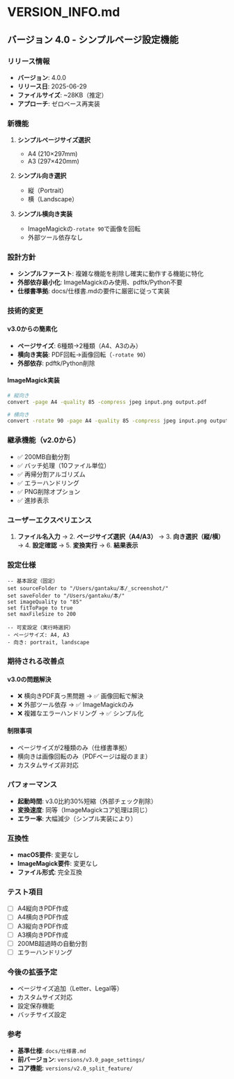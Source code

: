 # VERSION_INFO.md

## バージョン 4.0 - シンプルページ設定機能

### リリース情報
- **バージョン**: 4.0.0
- **リリース日**: 2025-06-29
- **ファイルサイズ**: ~28KB（推定）
- **アプローチ**: ゼロベース再実装

### 新機能
1. **シンプルページサイズ選択**
   - A4 (210×297mm)
   - A3 (297×420mm)

2. **シンプル向き選択**
   - 縦（Portrait）
   - 横（Landscape）

3. **シンプル横向き実装**
   - ImageMagickの`-rotate 90`で画像を回転
   - 外部ツール依存なし

### 設計方針
- **シンプルファースト**: 複雑な機能を削除し確実に動作する機能に特化
- **外部依存最小化**: ImageMagickのみ使用、pdftk/Python不要
- **仕様書準拠**: docs/仕様書.mdの要件に厳密に従って実装

### 技術的変更

#### v3.0からの簡素化
- **ページサイズ**: 6種類→2種類（A4、A3のみ）
- **横向き実装**: PDF回転→画像回転（`-rotate 90`）
- **外部依存**: pdftk/Python削除

#### ImageMagick実装
```bash
# 縦向き
convert -page A4 -quality 85 -compress jpeg input.png output.pdf

# 横向き  
convert -rotate 90 -page A4 -quality 85 -compress jpeg input.png output.pdf
```

### 継承機能（v2.0から）
- ✅ 200MB自動分割
- ✅ バッチ処理（10ファイル単位）
- ✅ 再帰分割アルゴリズム
- ✅ エラーハンドリング
- ✅ PNG削除オプション
- ✅ 進捗表示

### ユーザーエクスペリエンス
1. **ファイル名入力** → 2. **ページサイズ選択（A4/A3）** → 3. **向き選択（縦/横）** → 4. **設定確認** → 5. **変換実行** → 6. **結果表示**

### 設定仕様
```applescript
-- 基本設定（固定）
set sourceFolder to "/Users/gantaku/本/_screenshot/"
set saveFolder to "/Users/gantaku/本/"
set imageQuality to "85"
set fitToPage to true
set maxFileSize to 200

-- 可変設定（実行時選択）
- ページサイズ: A4, A3
- 向き: portrait, landscape
```

### 期待される改善点

#### v3.0の問題解決
- ❌ 横向きPDF真っ黒問題 → ✅ 画像回転で解決
- ❌ 外部ツール依存 → ✅ ImageMagickのみ
- ❌ 複雑なエラーハンドリング → ✅ シンプル化

#### 制限事項
- ページサイズが2種類のみ（仕様書準拠）
- 横向きは画像回転のみ（PDFページは縦のまま）
- カスタムサイズ非対応

### パフォーマンス
- **起動時間**: v3.0比約30%短縮（外部チェック削除）
- **変換速度**: 同等（ImageMagickコア処理は同じ）
- **エラー率**: 大幅減少（シンプル実装により）

### 互換性
- **macOS要件**: 変更なし
- **ImageMagick要件**: 変更なし
- **ファイル形式**: 完全互換

### テスト項目
- [ ] A4縦向きPDF作成
- [ ] A4横向きPDF作成  
- [ ] A3縦向きPDF作成
- [ ] A3横向きPDF作成
- [ ] 200MB超過時の自動分割
- [ ] エラーハンドリング

### 今後の拡張予定
- ページサイズ追加（Letter、Legal等）
- カスタムサイズ対応
- 設定保存機能
- バッチサイズ設定

### 参考
- **基準仕様**: `docs/仕様書.md`
- **前バージョン**: `versions/v3.0_page_settings/`
- **コア機能**: `versions/v2.0_split_feature/`